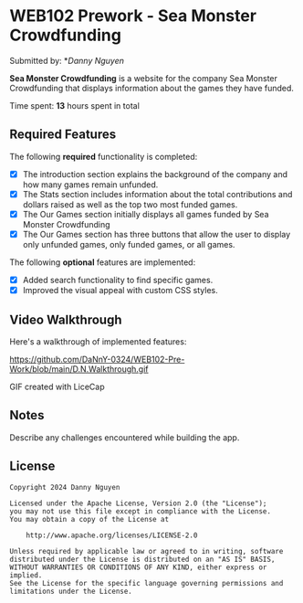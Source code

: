 # WEB102 Prework - Sea Monster Crowdfunding

Submitted by: \*_Danny Nguyen_

**Sea Monster Crowdfunding** is a website for the company Sea Monster Crowdfunding that displays information about the games they have funded.

Time spent: **13** hours spent in total

## Required Features

The following **required** functionality is completed:

- [x] The introduction section explains the background of the company and how many games remain unfunded.
- [x] The Stats section includes information about the total contributions and dollars raised as well as the top two most funded games.
- [x] The Our Games section initially displays all games funded by Sea Monster Crowdfunding
- [x] The Our Games section has three buttons that allow the user to display only unfunded games, only funded games, or all games.

The following **optional** features are implemented:

- [x] Added search functionality to find specific games.
- [x] Improved the visual appeal with custom CSS styles.

## Video Walkthrough

Here's a walkthrough of implemented features:

https://github.com/DaNnY-0324/WEB102-Pre-Work/blob/main/D.N.Walkthrough.gif

GIF created with LiceCap

## Notes

Describe any challenges encountered while building the app.

## License

    Copyright 2024 Danny Nguyen

    Licensed under the Apache License, Version 2.0 (the "License");
    you may not use this file except in compliance with the License.
    You may obtain a copy of the License at

        http://www.apache.org/licenses/LICENSE-2.0

    Unless required by applicable law or agreed to in writing, software
    distributed under the License is distributed on an "AS IS" BASIS,
    WITHOUT WARRANTIES OR CONDITIONS OF ANY KIND, either express or implied.
    See the License for the specific language governing permissions and
    limitations under the License.
